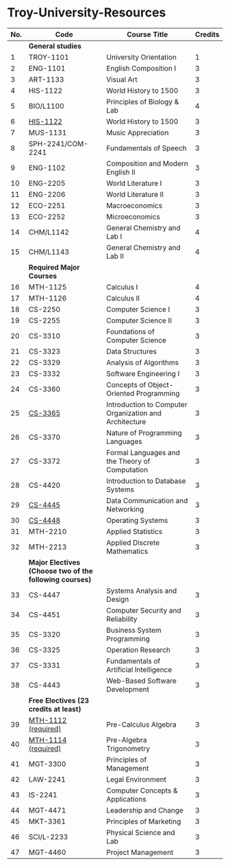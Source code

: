 # Troy-University-Resources

| No. | Code                                                      | Course Title                                           | Credits |
| --- | --------------------------------------------------------- | ------------------------------------------------------ | ------- |
|     | **General studies**                                       |                                                        |         |
| 1   | TROY-1101                                                 | University Orientation                                 | 1       |
| 2   | ENG-1101                                                  | English Composition I                                  | 3       |
| 3   | ART-1133                                                  | Visual Art                                             | 3       |
| 4   | HIS-1122                                                  | World History to 1500                                  | 3       |
| 5   | BIO/L1100                                                 | Principles of Biology & Lab                            | 4       |
| 6   | [HIS-1122]                                                  | World History to 1500                               | 3       |
| 7   | MUS-1131                                                  | Music Appreciation                                     | 3       |
| 8   | SPH-2241/COM-2241                                         | Fundamentals of Speech                                 | 3       |
| 9   | ENG-1102                                                  | Composition and Modern English II                      | 3       |
| 10  | ENG-2205                                                  | World Literature I                                     | 3       |
| 11  | ENG-2206                                                  | World Literature II                                    | 3       |
| 12  | ECO-2251                                                  | Macroeconomics                                         | 3       |
| 13  | ECO-2252                                                  | Microeconomics                                         | 3       |
| 14  | CHM/L1142                                                 | General Chemistry and Lab I                            | 4       |
| 15  | CHM/L1143                                                 | General Chemistry and Lab II                           | 4       |
|     | **Required Major Courses**                                |                                                        |         |
| 16  | MTH-1125                                                  | Calculus I                                             | 4       |
| 17  | MTH-1126                                                  | Calculus II                                            | 4       |
| 18  | CS-2250                                                   | Computer Science I                                     | 3       |
| 19  | CS-2255                                                   | Computer Science II                                    | 3       |
| 20  | CS-3310                                                   | Foundations of Computer Science                        | 3       |
| 21  | CS-3323                                                   | Data Structures                                        | 3       |
| 22  | CS-3329                                                   | Analysis of Algorithms                                 | 3       |
| 23  | CS-3332                                                   | Software Engineering I                                 | 3       |
| 24  | CS-3360                                                   | Concepts of Object-Oriented Programming                | 3       |
| 25  | [CS-3365]                                                   | Introduction to Computer Organization and Architecture | 3       |
| 26  | CS-3370                                                   | Nature of Programming Languages                        | 3       |
| 27  | CS-3372                                                   | Formal Languages and the Theory of Computation         | 3       |
| 28  | CS-4420                                                   | Introduction to Database Systems                       | 3       |
| 29  | [CS-4445]                                                   | Data Communication and Networking                      | 3       |
| 30  | [CS-4448]                                                   | Operating Systems                                      | 3       |
| 31  | MTH-2210                                                  | Applied Statistics                                     | 3       |
| 32  | MTH-2213                                                  | Applied Discrete Mathematics                           | 3       |
|     | **Major Electives (Choose two of the following courses)** |                                                        |         |
| 33  | CS-4447                                                   | Systems Analysis and Design                            | 3       |
| 34  | CS-4451                                                   | Computer Security and Reliability                      | 3       |
| 35  | CS-3320                                                   | Business System Programming                            | 3       |
| 36  | CS-3325                                                   | Operation Research                                     | 3       |
| 37  | CS-3331                                                   | Fundamentals of Artificial Intelligence                | 3       |
| 38  | CS-4443                                                   | Web-Based Software Development                         | 3       |
|     | **Free Electives (23 credits at least)**                  |                                                        |         |
| 39  | [MTH-1112 (required)]                                       | Pre-Calculus Algebra                                   | 3       |
| 40  | [MTH-1114 (required)]                                       | Pre-Algebra Trigonometry                               | 3       |
| 41  | MGT-3300                                                  | Principles of Management                               | 3       |
| 42  | LAW-2241                                                  | Legal Environment                                      | 3       |
| 43  | IS-2241                                                   | Computer Concepts & Applications                       | 3       |
| 44  | MGT-4471                                                  | Leadership and Change                                  | 3       |
| 45  | MKT-3361                                                  | Principles of Marketing                                | 3       |
| 46  | SCI/L-2233                                                | Physical Science and Lab                               | 3       |
| 47  | MGT-4460                                                  | Project Management                                     | 3       |

[MTH-1112 (required)]: ./MTH-1112/DoanDuyTrung-MTH112-20211-Tuesday.pdf

[MTH-1114 (required)]: ./MTH-1114/MTH114-2022Spring.doc

[HIS-1122]: ./HIS-1122/World%20History%20to%201500%20(HIS122)-ThuyPV.doc

[CS-3365]: ./CS365/CS365%20Syllabus%20-%20Spring%202024.docx

[CS-4445]: ./CS4445/Data%20communication%20and%20Networking%20Syllabus%202024.doc

[CS-4448]: ./CS4448/Abraham-Silberschatz-Operating-System-Concepts-10th-2018.pdf
